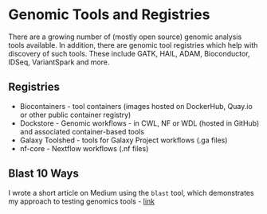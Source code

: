# Genomic Tools and Registries

There are a growing number of (mostly open source) genomic analysis tools available.  In addition, there are genomic tool registries which help with discovery of such tools.  These include GATK, HAIL, ADAM, Bioconductor, IDSeq, VariantSpark and more.

## Registries

- Biocontainers - tool containers (images hosted on DockerHub, Quay.io or other public container registry)
- Dockstore - Genomic workflows - in CWL, NF or WDL (hosted in GitHub) and associated container-based tools
- Galaxy Toolshed - tools for Galaxy Project workflows (.ga files)
- nf-core - Nextflow workflows (.nf files)

## Blast 10 Ways

I wrote a short article on Medium using the `blast` tool, which demonstrates my approach to testing genomics tools - [link](https://medium.com/@lynnlangit/blast-10-ways-3db78f881059)